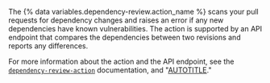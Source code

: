 The {% data variables.dependency-review.action_name %} scans your pull requests for dependency changes and raises an error if any new dependencies have known vulnerabilities. The action is supported by an API endpoint that compares the dependencies between two revisions and reports any differences.

For more information about the action and the API endpoint, see the [`dependency-review-action`](https://github.com/actions/dependency-review-action) documentation, and "[AUTOTITLE](/rest/dependency-graph/dependency-review)."
